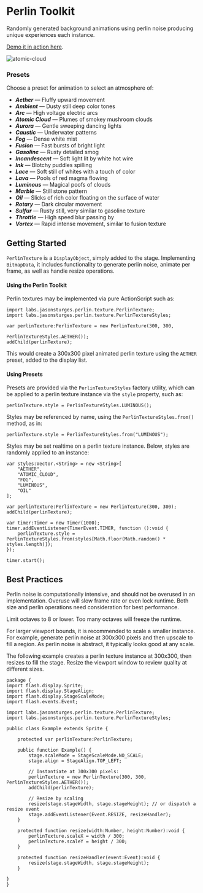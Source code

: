 # Perlin Toolkit

Randomly generated background animations using perlin noise producing unique experiences each instance.

[Demo it in action here](http://labs.jasonsturges.com/blog/perlin-toolkit/).

![atomic-cloud](http://labs.jasonsturges.com/blog/perlin-toolkit/atomic-cloud.png)

### Presets

Choose a preset for animation to select an atmosphere of:

- _**Aether**_ &mdash; Fluffy upward movement
- _**Ambient**_ &mdash; Dusty still deep color tones
- _**Arc**_ &mdash; High voltage electric arcs
- _**Atomic Cloud**_ &mdash; Plumes of smokey mushroom clouds
- _**Aurora**_ &mdash; Gentle sweeping dancing lights
- _**Caustic**_ &mdash; Underwater patterns
- _**Fog**_ &mdash; Dense white mist
- _**Fusion**_ &mdash; Fast bursts of bright light
- _**Gasoline**_ &mdash; Rusty detailed smog
- _**Incandescent**_ &mdash; Soft light lit by white hot wire
- _**Ink**_ &mdash; Blotchy puddles spilling
- _**Lace**_ &mdash; Soft still of whites with a touch of color
- _**Lava**_ &mdash; Pools of red magma flowing
- _**Luminous**_ &mdash; Magical poofs of clouds
- _**Marble**_ &mdash; Still stone pattern
- _**Oil**_ &mdash; Slicks of rich color floating on the surface of water
- _**Rotary**_ &mdash; Dark circular movement
- _**Sulfur**_ &mdash; Rusty still, very similar to gasoline texture
- _**Throttle**_ &mdash; High speed blur passing by
- _**Vortex**_ &mdash; Rapid intense movement, similar to fusion texture

## Getting Started

`PerlinTexture` is a `DisplayObject`, simply added to the stage.  Implementing `BitmapData`, it includes functionality to generate perlin noise, animate per frame, as well as handle resize operations.

#### Using the Perlin Toolkit

Perlin textures may be implemented via pure ActionScript such as:

    import labs.jasonsturges.perlin.texture.PerlinTexture;
    import labs.jasonsturges.perlin.texture.PerlinTextureStyles;

    var perlinTexture:PerlinTexture = new PerlinTexture(300, 300,
                                                        PerlinTextureStyles.AETHER());
    addChild(perlinTexture);

This would create a 300x300 pixel animated perlin texture using the `AETHER` preset, added to the display list.

#### Using Presets

Presets are provided via the `PerlinTextureStyles` factory utility, which can be applied to a perlin texture instance via the `style` property, such as:

    perlinTexture.style = PerlinTextureStyles.LUMINOUS();

Styles may be referenced by name, using the `PerlinTextureStyles.from()` method, as in:

    perlinTexture.style = PerlinTextureStyles.from("LUMINOUS");

Styles may be set realtime on a perlin texture instance.  Below, styles are randomly applied to an instance:

    var styles:Vector.<String> = new <String>[
        "AETHER",
        "ATOMIC_CLOUD",
        "FOG",
        "LUMINOUS",
        "OIL"
    ];
    
    var perlinTexture:PerlinTexture = new PerlinTexture(300, 300);
    addChild(perlinTexture);
    
    var timer:Timer = new Timer(1000);
    timer.addEventListener(TimerEvent.TIMER, function ():void {
        perlinTexture.style = PerlinTextureStyles.from(styles[Math.floor(Math.random() * styles.length)]);
    });
    
    timer.start();

## Best Practices

Perlin noise is computationally intensive, and should not be overused in an implementation.  Overuse will slow frame rate or even lock runtime.  Both size and perlin operations need consideration for best performance.

Limit octaves to 8 or lower.  Too many octaves will freeze the runtime.

For larger viewport bounds, it is recommended to scale a smaller instance.  For example, generate perlin noise at 300x300 pixels and then upscale to fill a region.  As perlin noise is abstract, it typically looks good at any scale.

The following example creates a perlin texture instance at 300x300, then resizes to fill the stage.  Resize the viewport window to review quality at different sizes.

    package {
    import flash.display.Sprite;
    import flash.display.StageAlign;
    import flash.display.StageScaleMode;
    import flash.events.Event;
    
    import labs.jasonsturges.perlin.texture.PerlinTexture;
    import labs.jasonsturges.perlin.texture.PerlinTextureStyles;
    
    public class Example extends Sprite {
    
        protected var perlinTexture:PerlinTexture;
    
        public function Example() {
            stage.scaleMode = StageScaleMode.NO_SCALE;
            stage.align = StageAlign.TOP_LEFT;
    
            // Instantiate at 300x300 pixels:
            perlinTexture = new PerlinTexture(300, 300, PerlinTextureStyles.AETHER());
            addChild(perlinTexture);
    
            // Resize by scaling
            resize(stage.stageWidth, stage.stageHeight); // or dispatch a resize event
            stage.addEventListener(Event.RESIZE, resizeHandler);
        }
    
        protected function resize(width:Number, height:Number):void {
            perlinTexture.scaleX = width / 300;
            perlinTexture.scaleY = height / 300;
        }
    
        protected function resizeHandler(event:Event):void {
            resize(stage.stageWidth, stage.stageHeight);
        }
    
    }
    }


